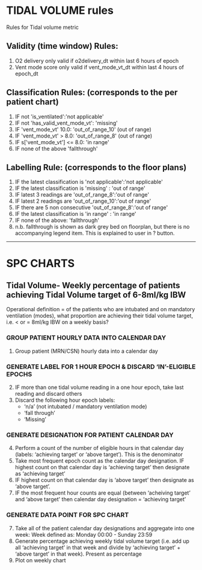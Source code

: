 # TIDAL VOLUME rules
Rules for Tidal volume metric
 

## Validity (time window) Rules: 

1) O2 delivery only valid if o2delivery_dt within last 6 hours of epoch 
2) Vent mode score only valid if vent_mode_vt_dt within last 4 hours of epoch_dt 



## Classification Rules: (corresponds to the per patient chart) 

   1. IF not 'is_ventilated':'not applicable'
   2. IF not 'has_valid_vent_mode_vt': 'missing' 
   3. IF 'vent_mode_vt' 10.0:  'out_of_range_10' (out of range) 
   4. IF 'vent_mode_vt' > 8.0: 'out_of_range_8' (out of range) 
   5. IF s['vent_mode_vt'] <= 8.0: 'in range' 
   6. IF none of the above 'fallthrough' 

## Labelling Rule: (corresponds to the floor plans)     

  1. IF the latest classification is 'not applicable':'not applicable' 
  2. IF the latest classification is 'missing' : 'out of range' 
  3. IF latest 3 readings are 'out_of_range_8':'out of range' 
  4. IF latest 2 readings are 'out_of_range_10':'out of range' 
  5. IF there are 5 non consecutive 'out_of_range_8':'out of range' 
  6. IF the latest classification is 'in range' : 'in range'
  7. IF none of the above: 'fallthrough'
  8. n.b. fallthrough is shown as dark grey bed on floorplan, but there is no accompanying legend item. This is explained to user in ? button. 
 ---    
# SPC CHARTS 
##  Tidal Volume- Weekly percentage of patients achieving Tidal Volume target of 6-8ml/kg IBW 
Operational definition = of the patients who are intubated and on mandatory ventilation (modes), what proportion are achieving their tidal volume target, i.e. < or = 8ml/kg IBW on a weekly basis?

### GROUP PATIENT HOURLY DATA INTO CALENDAR DAY  
1. Group patient (MRN/CSN) hourly data into a calendar day

### GENERATE LABEL FOR 1 HOUR EPOCH & DISCARD ‘IN’-ELIGIBLE EPOCHS 
2. IF more than one tidal volume reading in a one hour epoch, take last reading and discard others 
3. Discard the following hour epoch labels:
      -  ‘n/a’ (not intubated / mandatory ventilation mode)
      -  ‘fall through’
      -  ‘Missing’

### GENERATE DESIGNATION FOR PATIENT CALENDAR DAY 
4. Perform a count of the number of eligible hours in that calendar day (labels: ‘achieving target’ or ‘above target’). This is the denominator 
5. Take most frequent epoch count as the calendar day designation. IF highest count on that calendar day is ‘achieving target’ then designate as ‘achieving target’
6. IF highest count on that calendar day is ‘above target’ then designate as ‘above target’.  
7. IF the most frequent hour counts are equal (between ‘acheiving target’ and ‘above target' then calendar day designation = ‘achieving target’

### GENERATE DATA POINT FOR SPC CHART   
7. Take all of the patient calendar day designations and aggregate into one week: Week defined as: Monday 00:00 - Sunday 23:59 
8. Generate percentage achieving weekly tidal volume target (i.e. add up all ‘achieving target’ in that week and divide by ‘achieving target’ + ‘above target’ in that week). Present as percentage
9. Plot on weekly chart

